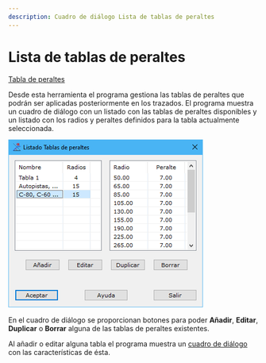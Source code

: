 ```yaml
---
description: Cuadro de diálogo Lista de tablas de peraltes
---
```


# Lista de tablas de peraltes

[Tabla de peraltes](../../fichas-de-herramientas/ficha-de-herramientas-viales/tabla-de-peraltes.md)

Desde esta herramienta el programa gestiona las tablas de peraltes que podrán ser aplicadas posteriormente en los trazados. El programa muestra un cuadro de diálogo con un listado con las tablas de peraltes disponibles y un listado con los radios y peraltes definidos para la tabla actualmente seleccionada.

![Cuadro de diálogo Lista de tabla de peraltes](<../../../.gitbook/assets/image (94).png>)

En el cuadro de diálogo se proporcionan botones para poder **Añadir**, **Editar**, **Duplicar** o **Borrar** alguna de las tablas de peraltes existentes.

Al añadir o editar alguna tabla el programa muestra un [cuadro de diálogo ](tabla-de-peraltes.md)con las características de ésta.
